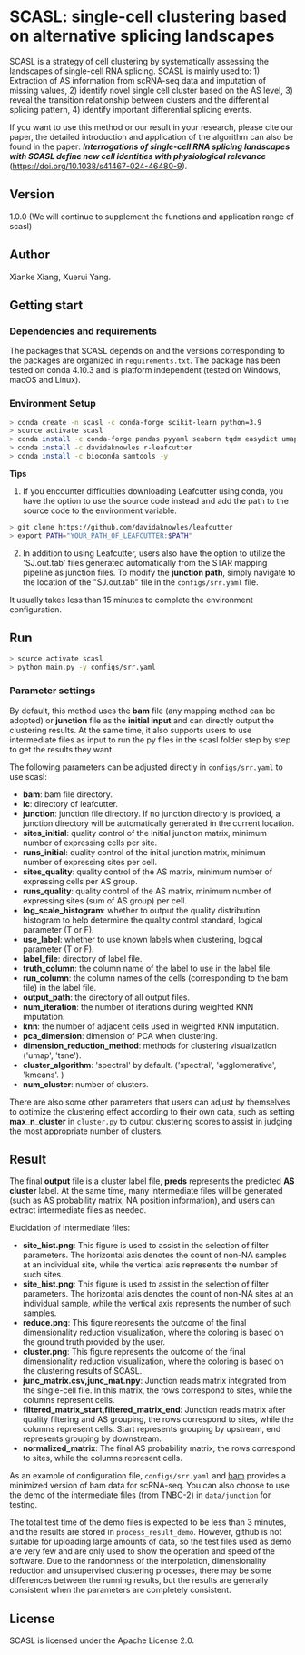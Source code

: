 # SCASL: single-cell clustering based on alternative splicing landscapes #
SCASL is a strategy of cell clustering by systematically assessing the landscapes of single-cell RNA splicing. SCASL is mainly used to: 1) Extraction of AS information from scRNA-seq data and imputation of missing values, 2) identify novel single cell cluster based on the AS level, 3) reveal the transition relationship between clusters and the differential splicing pattern, 4) identify important differential splicing events.

If you want to use this method or our result in your research, please cite our paper, the detailed introduction and application of the algorithm can also be found in the paper: 
<strong><em>Interrogations of single-cell RNA splicing landscapes with SCASL define new cell identities with physiological relevance</em></strong>
(https://doi.org/10.1038/s41467-024-46480-9).

## Version
1.0.0 (We will continue to supplement the functions and application range of scasl)

## Author
Xianke Xiang, Xuerui Yang.

## Getting start ##

### Dependencies and requirements
The packages that SCASL depends on and the versions corresponding to the packages are organized in `requirements.txt`. The package has been tested on conda 4.10.3 and is platform independent (tested on Windows, macOS and Linux). 

### Environment Setup
```bash
> conda create -n scasl -c conda-forge scikit-learn python=3.9
> source activate scasl
> conda install -c conda-forge pandas pyyaml seaborn tqdm easydict umap-learn
> conda install -c davidaknowles r-leafcutter
> conda install -c bioconda samtools -y
```

**Tips** 

1. If you encounter difficulties downloading Leafcutter using conda, you have the option to use the source code instead and add the path to the source code to the environment variable.
```bash
> git clone https://github.com/davidaknowles/leafcutter
> export PATH="YOUR_PATH_OF_LEAFCUTTER:$PATH"
```

2. In addition to using Leafcutter, users also have the option to utilize the 'SJ.out.tab' files generated automatically from the STAR mapping pipeline as junction files. To modify the **junction path**, simply navigate to the location of the "SJ.out.tab" file in the `configs/srr.yaml` file.

It usually takes less than 15 minutes to complete the environment configuration. 

## Run
```bash
> source activate scasl
> python main.py -y configs/srr.yaml
```

### Parameter settings
By default, this method uses the **bam** file (any mapping method can be adopted) or **junction** file as the **initial input** and can directly output the clustering results. At the same time, it also supports users to use intermediate files as input to run the py files in the scasl folder step by step to get the results they want. 

The following parameters can be adjusted directly in `configs/srr.yaml` to use scasl:

- **bam**: bam file directory.
- **lc**: directory of leafcutter.
- **junction**: junction file directory. If no junction directory is provided, a junction directory will be automatically generated in the current location.
- **sites_initial**: quality control of the initial junction matrix, minimum number of expressing cells per site.
- **runs_initial**: quality control of the initial junction matrix, minimum number of expressing sites per cell.
- **sites_quality**: quality control of the AS matrix, minimum number of expressing cells per AS group.
- **runs_quality**: quality control of the AS matrix, minimum number of expressing sites (sum of AS group) per cell.
- **log_scale_histogram**: whether to output the quality distribution histogram to help determine the quality control standard, logical parameter (T or F).
- **use_label**: whether to use known labels when clustering, logical parameter (T or F).
- **label_file**: directory of label file.
- **truth_column**: the column name of the label to use in the label file.
- **run_column**: the column names of the cells (corresponding to the bam file) in the label file.
- **output_path**: the directory of all output files.
- **num_iteration**: the number of iterations during weighted KNN imputation.
- **knn**: the number of adjacent cells used in weighted KNN imputation.
- **pca_dimension**: dimension of PCA when clustering.
- **dimension_reduction_method**: methods for clustering visualization ('umap', 'tsne').
- **cluster_algorithm**: 'spectral' by default. ('spectral', 'agglomerative', 'kmeans'. )
- **num_cluster**: number of clusters.

There are also some other parameters that users can adjust by themselves to optimize the clustering effect according to their own data, such as setting **max_n_cluster** in `cluster.py` to output clustering scores to assist in judging the most appropriate number of clusters.

## Result
The final **output** file is a cluster label file, **preds** represents the predicted **AS cluster** label. At the same time, many intermediate files will be generated (such as AS probability matrix, NA position information), and users can extract intermediate files as needed.

Elucidation of intermediate files:
- **site_hist.png**: This figure is used to assist in the selection of filter parameters. The horizontal axis denotes the count of non-NA samples at an individual site, while the vertical axis represents the number of such sites.
- **site_hist.png**: This figure is used to assist in the selection of filter parameters. The horizontal axis denotes the count of non-NA sites at an individual sample, while the vertical axis represents the number of such samples.
- **reduce.png**: This figure represents the outcome of the final dimensionality reduction visualization, where the coloring is based on the ground truth provided by the user.
- **cluster.png**: This figure represents the outcome of the final dimensionality reduction visualization, where the coloring is based on the clustering results of SCASL.
- **junc_matrix.csv,junc_mat.npy**: Junction reads matrix integrated from the single-cell file. In this matrix, the rows correspond to sites, while the columns represent cells.
- **filtered_matrix_start,filtered_matrix_end**: Junction reads matrix after quality filtering and AS grouping, the rows correspond to sites, while the columns represent cells. Start represents grouping by upstream, end represents grouping by downstream.
- **normalized_matrix**: The final AS probability matrix, the rows correspond to sites, while the columns represent cells.

As an example of configuration file, `configs/srr.yaml` and [bam](https://drive.google.com/drive/folders/1sFBoileBgYH46QiW6mohR82fr4DUhzGJ?usp=sharing) provides a minimized version of bam data for scRNA-seq. You can also choose to use the demo of the intermediate files (from TNBC-2) in `data/junction` for testing.

The total test time of the demo files is expected to be less than 3 minutes, and the results are stored in `process_result_demo`. However, github is not suitable for uploading large amounts of data, so the test files used as demo are very few and are only used to show the operation and speed of the software. Due to the randomness of the interpolation, dimensionality reduction and unsupervised clustering processes, there may be some differences between the running results, but the results are generally consistent when the parameters are completely consistent.

## License
SCASL is licensed under the Apache License 2.0.
